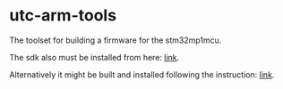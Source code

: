 # utc-arm-tools
The toolset for building a firmware for the stm32mp1mcu. 

The sdk also must be installed from here: [link](https://github.com/Faramax/utc-sdk).

Alternatively it might be built and installed following the instruction: [link](https://wiki.st.com/stm32mpu/wiki/SDK_for_OpenSTLinux_distribution).
